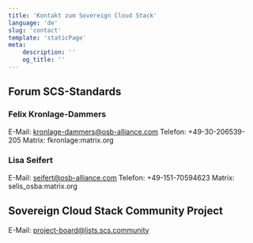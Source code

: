 ```yaml
---
title: 'Kontakt zum Sovereign Cloud Stack'
language: 'de'
slug: 'contact'
template: 'staticPage'
meta:
    description: ''
    og_title: ''
---
```


## Forum SCS-Standards

### Felix Kronlage-Dammers

E-Mail:  kronlage-dammers@osb-alliance.com 
Telefon: +49-30-206539-205 
Matrix:  fkronlage:matrix.org 

### Lisa Seifert

E-Mail:  seifert@osb-alliance.com 
Telefon: +49-151-70594623 
Matrix:  selis_osba:matrix.org 

## Sovereign Cloud Stack Community Project

E-Mail: project-board@lists.scs.community

